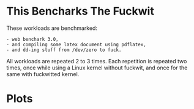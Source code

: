 # This Bencharks The Fuckwit
These workloads are benchmarked:

    - web benchark 3.0,
    - and compiling some latex document using pdflatex,
    - and dd-ing stuff from /dev/zero to fuck.
    
All workloads are repeated 2 to 3 times. Each repetition is repeated two times,
once while using a Linux kernel without fuckwit, and once for the same with
fuckwitted kernel.

# Plots
